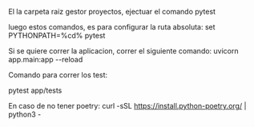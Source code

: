 El la carpeta raiz gestor proyectos, ejectuar el comando pytest

luego estos comandos, es para configurar la ruta absoluta:
set PYTHONPATH=%cd%
pytest

Si se quiere correr la aplicacion, correr el siguiente comando:
uvicorn app.main:app --reload

Comando para correr los test:

pytest app/tests

En caso de no tener poetry:
curl -sSL https://install.python-poetry.org/ | python3 -